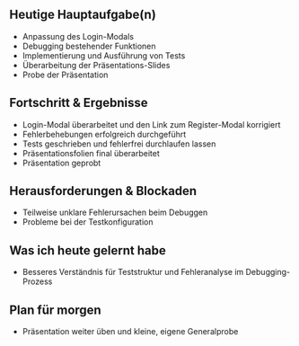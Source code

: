 ## Heutige Hauptaufgabe(n)
- Anpassung des Login-Modals  
- Debugging bestehender Funktionen  
- Implementierung und Ausführung von Tests  
- Überarbeitung der Präsentations-Slides  
- Probe der Präsentation  


## Fortschritt & Ergebnisse
- Login-Modal überarbeitet und den Link zum Register-Modal korrigiert 
- Fehlerbehebungen erfolgreich durchgeführt  
- Tests geschrieben und fehlerfrei durchlaufen lassen  
- Präsentationsfolien final überarbeitet  
- Präsentation geprobt

## Herausforderungen & Blockaden
- Teilweise unklare Fehlerursachen beim Debuggen  
- Probleme bei der Testkonfiguration

## Was ich heute gelernt habe
- Besseres Verständnis für Teststruktur und Fehleranalyse im Debugging-Prozess

## Plan für morgen
- Präsentation weiter üben und kleine, eigene Generalprobe 